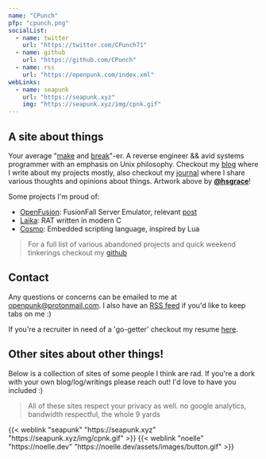 ```yaml
---
name: "CPunch"
pfp: "cpunch.png"
socialList:
  - name: twitter
    url: "https://twitter.com/CPunch71"
  - name: github
    url: "https://github.com/CPunch"
  - name: rss
    url: "https://openpunk.com/index.xml"
webLinks:
  - name: seapunk
    url: "https://seapunk.xyz"
    img: "https://seapunk.xyz/img/cpnk.gif"
---
```


## A site about things

Your average "[make](https://github.com/CPunch) and [break](/tags/reverse-engineering)"-er. A reverse engineer && avid systems programmer with an emphasis on Unix philosophy. Checkout my [blog](/pages) where I write about my projects mostly, also checkout my [journal](/journal) where I share various thoughts and opinions about things. Artwork above by [**@hsgrace**](https://hsgrace.tumblr.com)!

Some projects I'm proud of:
- [OpenFusion](https://github.com/OpenFusionProject/OpenFusion): FusionFall Server Emulator, relevant [post](/pages/fusionfall-openfusion)
- [Laika](https://github.com/CPunch/Laika): RAT written in modern C
- [Cosmo](https://github.com/CPunch/Cosmo): Embedded scripting language, inspired by Lua
> For a full list of various abandoned projects and quick weekend tinkerings checkout my [github](https://github.com/CPunch?tab=repositories)

## Contact

Any questions or concerns can be emailed to me at [openpunk@protonmail.com](mailto:openpunk@protonmail.com). I also have an [RSS feed](https://openpunk.com/index.xml) if you'd like to keep tabs on me :)

If you're a recruiter in need of a 'go-getter' checkout my resume [here](https://github.com/CPunch/resume/releases/latest).

## Other sites about other things!

Below is a collection of sites of some people I think are rad. If you're a dork with your own blog/log/writings please reach out! I'd love to have you included :)
> All of these sites respect your privacy as well. no google analytics, bandwidth respectful, the whole 9 yards

<div class="web-list">
    {{< weblink "seapunk" "https://seapunk.xyz" "https://seapunk.xyz/img/cpnk.gif" >}}
    {{< weblink "noelle" "https://noelle.dev" "https://noelle.dev/assets/images/button.gif" >}}
</div>